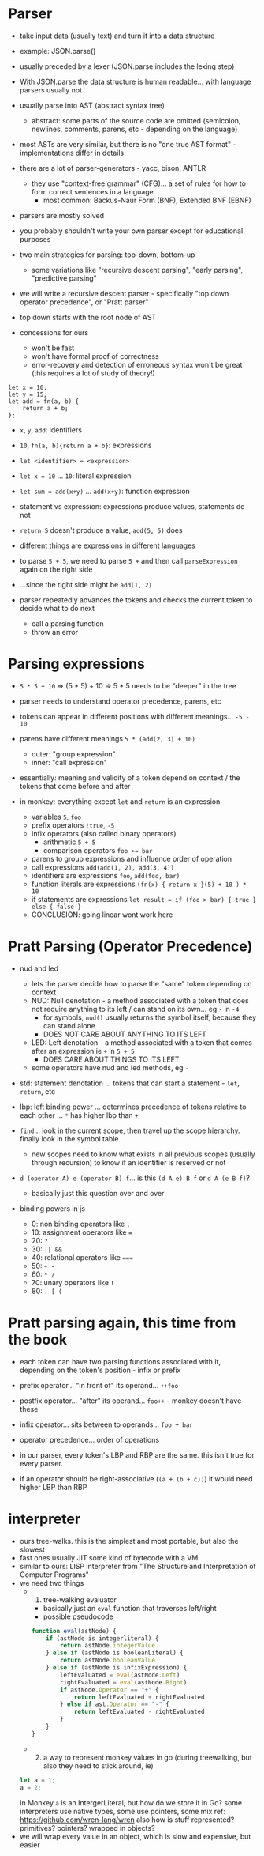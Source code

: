 # Parser
- take input data (usually text) and turn it into a data structure
- example: JSON.parse()
- usually preceded by a lexer (JSON.parse includes the lexing step)
- With JSON.parse the data structure is human readable... with language parsers usually not
- usually parse into AST (abstract syntax tree)
  - abstract: some parts of the source code are omitted (semicolon, newlines, comments, parens, etc - depending on the language)
- most ASTs are very similar, but there is no "one true AST format" - implementations differ in details

- there are a lot of parser-generators - yacc, bison, ANTLR
  - they use "context-free grammar" (CFG)... a set of rules for how to form correct sentences in a language
    - most common: Backus-Naur Form (BNF), Extended BNF (EBNF)
- parsers are mostly solved
- you probably shouldn't write your own parser except for educational purposes

- two main strategies for parsing: top-down, bottom-up
  - some variations like "recursive descent parsing", "early parsing", "predictive parsing"

- we will write a recursive descent parser - specifically "top down operator precedence", or "Pratt parser"
- top down starts with the root node of AST

- concessions for ours
  - won't be fast
  - won't have formal proof of correctness
  - error-recovery and detection of erroneous syntax won't be great (this requires a lot of study of theory!)

```
let x = 10;
let y = 15;
let add = fn(a, b) {
    return a + b;
};
```
- `x`, `y`, `add`: identifiers
- `10`, `fn(a, b){return a + b}`: expressions

- `let <identifier> = <expression>`
- `let x = 10` ... `10`: literal expression
- `let sum = add(x+y)` ... `add(x+y)`: function expression

- statement vs expression: expressions produce values, statements do not
- `return 5` doesn't produce a value, `add(5, 5)` does
- different things are expressions in different languages

- to parse `5 + 5`, we need to parse `5 +` and then call `parseExpression` again on the right side
- ...since the right side might be `add(1, 2)`

- parser repeatedly advances the tokens and checks the current token to decide what to do next
  - call a parsing function
  - throw an error

# Parsing expressions

- `5 * 5 + 10` => (5 * 5) + 10 => 5 * 5 needs to be "deeper" in the tree
- parser needs to understand operator precedence, parens, etc
- tokens can appear in different positions with different meanings... `-5 - 10`
- parens have different meanings `5 * (add(2, 3) + 10)`
  - outer: "group expression"
  - inner: "call expression"
- essentially: meaning and validity of a token depend on context / the tokens that come before and after

- in monkey: everything except `let` and `return` is an expression
  - variables `5`, `foo`
  - prefix operators `!true`, `-5`
  - infix operators (also called binary operators)
    - arithmetic `5 + 5`
    - comparison operators `foo >= bar`
  - parens to group expressions and influence order of operation
  - call expressions `add(add(1, 2), add(3, 4))`
  - identifiers are expressions `foo`, `add(foo, bar)`
  - function literals are expressions `(fn(x) { return x }(5) + 10 ) * 10`
  - if statements are expressions `let result = if (foo > bar) { true } else { false }`
  - CONCLUSION: going linear wont work here

# Pratt Parsing (Operator Precedence)

- nud and led
  - lets the parser decide how to parse the "same" token depending on context
  - NUD: Null denotation - a method associated with a token that does not require anything to its left / can stand on its own... eg `-` in `-4`
    - for symbols, `nud()` usually returns the symbol itself, because they can stand alone
    - DOES NOT CARE ABOUT ANYTHING TO ITS LEFT
  - LED: Left denotation - a method associated with a token that comes after an expression ie `+` in `5 + 5`
    - DOES CARE ABOUT THINGS TO ITS LEFT
  - some operators have nud and led methods, eg `-`
- std: statement denotation ... tokens that can start a statement - `let`, `return`, etc
- lbp: left binding power ... determines precedence of tokens relative to each other ... `*` has higher lbp than `+`
- `find`... look in the current scope, then travel up the scope hierarchy. finally look in the symbol table.
  - new scopes need to know what exists in all previous scopes (usually through recursion) to know if an identifier is reserved or not

- `d (operator A) e (operator B) f`... is this `(d A e) B f` or `d A (e B f)`?
  - basically just this question over and over

- binding powers in js
  - 0: non binding operators like `;`
  - 10: assignment operators like `=`
  - 20: `?`
  - 30: `|| &&`
  - 40: relational operators like `===`
  - 50: `+ -`
  - 60: `* /`
  - 70: unary operators like `!`
  - 80: `. [ (`

# Pratt parsing again, this time from the book
- each token can have two parsing functions associated with it, depending on the token's position - infix or prefix
- prefix operator... "in front of" its operand... `++foo`
- postfix operator... "after" its operand... `foo++` - monkey doesn't have these
- infix operator... sits between to operands... `foo + bar`
- operator precedence... order of operations

- in our parser, every token's LBP and RBP are the same. this isn't true for every parser.
- if an operator should be right-associative (`(a + (b + c))`) it would need higher LBP than RBP

# interpreter

- ours tree-walks. this is the simplest and most portable, but also the slowest
- fast ones usually JIT some kind of bytecode with a VM
- similar to ours: LISP interpreter from "The Structure and Interpretation of Computer Programs"
- we need two things
  - 1. tree-walking evaluator
    - basically just an `eval` function that traverses left/right
    - possible pseudocode
    ```js
    function eval(astNode) {
        if (astNode is integerliteral) {
            return astNode.integerValue
        } else if (astNode is booleanLiteral) {
            return astNode.booleanValue
        } else if (astNode is infixExpression) {
            leftEvaluated = eval(astNode.Left)
            rightEvaluated = eval(astNode.Right)
            if astNode.Operator == "+" {
                return leftEvaluated + rightEvaluated
            } else if ast.Operator == "-" {
                return leftEvaluated - rightEvaluated
            }
        }
    }
    ```
  - 2. a way to represent monkey values in go (during treewalking, but also they need to stick around, ie)
  ```js
  let a = 1;
  a = 2;
  ```
  in Monkey `a` is an IntergerLiteral, but how do we store it in Go?
  some interpreters use native types, some use pointers, some mix
  ref: https://github.com/wren-lang/wren
  also how is stuff represented? primitives? pointers? wrapped in objects?
- we will wrap every value in an object, which is slow and expensive, but easier
